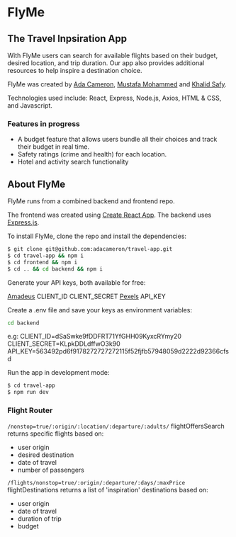 # FlyMe

## The Travel Inpsiration App

With FlyMe users can search for available flights based on their budget, desired location, and trip duration. Our app also provides additional resources to help inspire a destination choice. 
 
FlyMe was created by [Ada Cameron](https://github.com/adacameron), [Mustafa Mohammed](https://github.com/mustafamohamed-web) and [Khalid Safy](https://github.com/DaXian88).

Technologies used include: React, Express, Node.js, Axios, HTML & CSS, and Javascript.  

### Features in progress
<ul> 
    <li>A budget feature that allows users bundle all their choices and track their budget in real time.</li>
    <li>Safety ratings (crime and health) for each location.</li>
     <li>Hotel and activity search functionality</li>

</ul>

## About FlyMe

FlyMe runs from a combined backend and frontend repo.

The frontend was created using [Create React App](https://github.com/facebook/create-react-app).
The backend uses [Express.js](https://expressjs.com/).

To install FlyMe, clone the repo and install the dependencies:
```sh
$ git clone git@github.com:adacameron/travel-app.git
$ cd travel-app && npm i
$ cd frontend && npm i
$ cd .. && cd backend && npm i
```

Generate your API keys, both available for free:

[Amadeus](https://developers.amadeus.com/get-started/get-started-with-self-service-apis-335)
CLIENT_ID
CLIENT_SECRET
[Pexels](https://www.pexels.com/api/)
API_KEY

Create a .env file and save your keys as environment variables:

```sh
cd backend
```

e.g: 
CLIENT_ID=dSaSwke9fDDFRT71YfGHH09KyxcRYmy20
CLIENT_SECRET=KLpkDDLdffwO3k90
API_KEY=563492pd6f9178272727272115f52fjfb57948059d2222d92366cfsd

Run the app in development mode:
```sh
$ cd travel-app
$ npm run dev
```

### Flight Router
`/nonstop=true/:origin/:location/:departure/:adults/`
flightOffersSearch returns specific flights based on:
- user origin
- desired destination
- date of travel
- number of passengers

`/flights/nonstop=true/:origin/:departure/:days/:maxPrice`
flightDestinations returns a list of 'inspiration' destinations based on:
- user origin
- date of travel
- duration of trip
- budget



